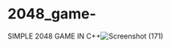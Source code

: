 # 2048_game-
SIMPLE 2048 GAME IN C++![Screenshot (171)](https://user-images.githubusercontent.com/95843192/184280730-584819fd-1b0b-4a19-95d8-a509f86dc29e.png)

